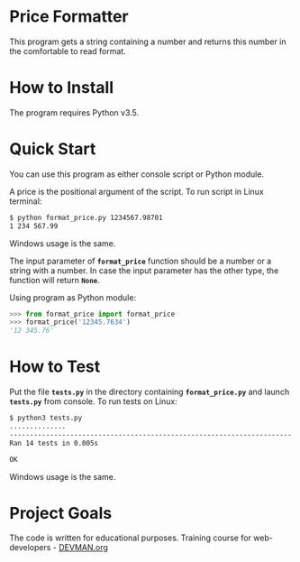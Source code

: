 # Price Formatter

This program gets a string containing a number and returns this
number in the comfortable to read format.

# How to Install

The program requires Python v3.5.

# Quick Start

You can use this program as either console script or 
Python module.

A price is the positional argument of the script.
To run script in Linux terminal:
```bash
$ python format_price.py 1234567.98701
1 234 567.99
```
Windows usage is the same.

The input parameter of **`format_price`** function
should be a number or a string with a number. In case the input 
parameter has the other type, the function will return **`None`**.

Using program as Python module:
```python
>>> from format_price import format_price
>>> format_price('12345.7634')
'12 345.76'
```

# How to Test

Put the file **`tests.py`** in the directory containing 
**`format_price.py`** and launch **`tests.py`** from console.
To run tests on Linux:
```bash
$ python3 tests.py
..............
----------------------------------------------------------------------
Ran 14 tests in 0.005s

OK
```
Windows usage is the same.

# Project Goals

The code is written for educational purposes. Training course for web-developers - [DEVMAN.org](https://devman.org)
